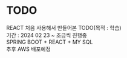 # TODO
REACT 처음 사용해서 만들어본 TODO(목적 : 학습)   
기간 : 2024 02 23 ~ 조금씩 진행중   
SPRING BOOT + REACT + MY SQL   
추후 AWS 배포예정
